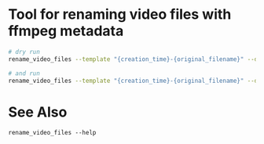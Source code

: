 # Tool for renaming video files with ffmpeg metadata

```bash
# dry run
rename_video_files --template "{creation_time}-{original_filename}" --dir video/directory

# and run
rename_video_files --template "{creation_time}-{original_filename}" --dir video/directory --run
```

# See Also

```
rename_video_files --help
```

